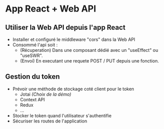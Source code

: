 # App React + Web API

## Utiliser la Web API depuis l'app React
- Installer et configuré le middleware "cors" dans la Web API
- Consommé l'api soit :
    - (Récuperation) Dans une composant dédié avec un "useEffect" ou "useSWR".
    - (Envoi) En executant une requete POST / PUT depuis une fonction.

## Gestion du token
- Prévoir une méthode de stockage coté client pour le token
    - Jotai _(Choix de la démo)_
    - Context API
    - Redux
    - ...
- Stocker le token quand l'utilisateur s'authentifie
- Sécuriser les routes de l'application
